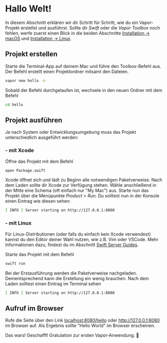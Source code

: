 # Hallo Welt!

In diesem Abschnitt erklären wir dir Schritt für Schritt, wie du ein Vapor-Projekt erstellst und ausführst. Sollte dir _Swift_ oder die _Vapor Toolbox_ noch fehlen, werfe zuerst einen Blick in die beiden Abschnitte [Installation &rarr; macOS](install/macos.md) und [Installation &rarr; Linux](install/linux.md).


## Projekt erstellen

Starte die Terminal-App auf deinem Mac und führe den Toolbox-Befehl aus. Der Befehl erstellt einen Projektordner mitsamt den Dateien.

```sh
vapor new hello -n
```

Sobald der Befehl durchgelaufen ist, wechsele in den neuen Ordner mit dem Befehl

```sh
cd hello
``` 

## Projekt ausführen

Je nach System oder Entwicklungsumgebung muss das Projekt unterschiedlich ausgeführt werden:

### - mit Xcode

Öffne das Projekt mit dem Befehl

```sh
open Package.swift
```

Xcode öffnet sich und lädt zu Beginn alle notwendigen Paketverweise. Nach dem Laden sollte dir Xcode zur Verfügung stehen. Wähle anschließend in der Mitte eine Schema (oft einfach nur "My Mac") aus. Starte nun das Projekt über die Menüpunkte _Product_ > _Run_. Du solltest nun in der Konsole einen Eintrag wie diesen sehen:

```sh
[ INFO ] Server starting on http://127.0.0.1:8080
```

### - mit Linux

Für Linux-Distributionen (oder falls du einfach kein Xcode verwendest) kannst du den Editor deiner Wahl nutzen, wie z.B. Vim oder VSCode. Mehr Informationen dazu, findest du im Abschnitt [Swift Server Guides](https://github.com/swift-server/guides/blob/main/docs/setup-and-ide-alternatives.md).

Starte das Projekt mit dem Befehl

```sh
swift run
```

Bei der Erstausführung werden die Paketverweise nachgeladen. Dementsprechend kann die Erstellung ein wenig brauchen. Nach dem Laden solltest einen Eintrag im Terminal sehen

```sh
[ INFO ] Server starting on http://127.0.0.1:8080
```

## Aufruf im Browser

Rufe die Seite über den Link <a href="http://localhost:8080/hello" target="_blank">localhost:8080/hello</a> oder <a href="http://127.0.0.1:8080" target="_blank">http://127.0.0.1:8080</a> im Browser auf. Als Ergebnis sollte "Hello World" im Browser erscheinen.

Das wars! Geschafft! Gratulation zur ersten Vapor-Anwendung. 🎉
